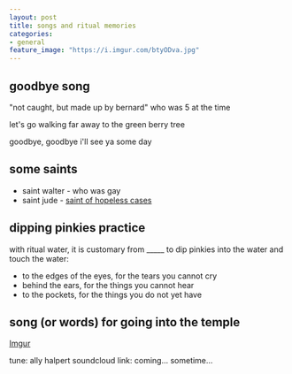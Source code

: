 ```yaml
---
layout: post
title: songs and ritual memories
categories: 
- general
feature_image: "https://i.imgur.com/btyODva.jpg"
---
```


## goodbye song 

"not caught, but made up by bernard" who was 5 at the time

let's go walking far away
to the green berry tree 

goodbye, goodbye
i'll see ya some day

## some saints

* saint walter - who was gay
* saint jude - [saint of hopeless cases](https://www.ryanhart.org/st-jude-prayer/)

## dipping pinkies practice

with ritual water, it is customary from _____ to dip pinkies into the water and touch the water:
* to the edges of the eyes, for the tears you cannot cry
* behind the ears, for the things you cannot hear
* to the pockets, for the things you do not yet have

## song (or words) for going into the temple

[Imgur](https://i.imgur.com/BRkvuae.jpg)

tune: ally halpert
soundcloud link: coming... sometime...
